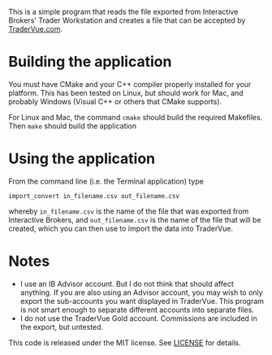 This is a simple program that reads the file exported from Interactive Brokers' Trader Workstation and creates a file that can be accepted by [TraderVue.com](http://www.tradervue.com).

# Building the application
You must have CMake and your C++ compiler properly installed for your platform. This has been tested on Linux, but should work for Mac, and probably Windows (Visual C++ or others that CMake supports).

For Linux and Mac, the command `cmake` should build the required Makefiles. Then `make` should build the application

# Using the application
From the command line (i.e. the Terminal application) type

`import_convert in_filename.csv out_filename.csv`

whereby `in_filename.csv` is the name of the file that was exported from Interactive Brokers, and `out_filename.csv` is the name of the file that will be created, which you can then use to import the data into TraderVue.

# Notes
* I use an IB Advisor account. But I do not think that should affect anything. If you are also using an Advisor account, you may wish to only export the sub-accounts you want displayed in TraderVue. This program is not smart enough to separate different accounts into separate files.
* I do not use the TraderVue Gold account. Commissions are included in the export, but untested.

This code is released under the MIT license. See [LICENSE](https://github.com/jmjatlanta/import_convert/LICENSE) for details.